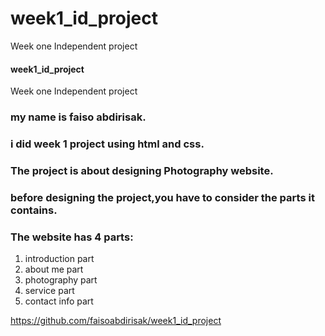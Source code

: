 # week1_id_project
Week one Independent project

#### week1_id_project
Week one Independent project
### my name is faiso abdirisak.

### i did week 1 project using html and css.

### The project is about designing Photography website.

### before designing the project,you have to consider the parts it contains.

### The website has 4 parts:
1. introduction part
2. about me part
3. photography part
4. service part
5. contact info part

https://github.com/faisoabdirisak/week1_id_project
